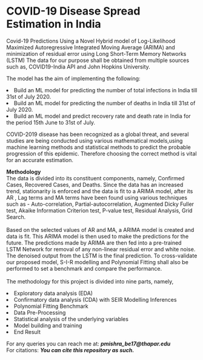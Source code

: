 # COVID-19 Disease Spread Estimation in India
Covid-19 Predictions Using a Novel Hybrid model of Log-Likelihood Maximized Autoregressive Integrated Moving Average (ARIMA) and minimization of residual error using Long Short-Term Memory Networks (LSTM) The data for our purpose shall be obtained from multiple sources such as, COVID19-India API and John Hopkins University.

The model has the aim of implementing the following:
<li>Build an ML model for predicting the number of total infections in India till 31st of July 2020.</li>
<li>Build an ML model for predicting the number of deaths in India till 31st of July 2020.</li>
<li>Build an ML model and predict recovery rate and death rate in India for the period 15th June to 31st of July.</li>

<p>COVID-2019 disease has been recognized as a global threat, and several studies are being conducted using various mathematical models,using machine learning methods and statistical methods to predict the probable progression of this epidemic. Therefore choosing the correct method is vital for an accurate estimation.</p>

<p>
  <b>Methodology</b> <br>
The data is divided into its constituent components, namely, Confirmed Cases, Recovered Cases, and Deaths. Since the data has an increased trend, stationarity is enforced and the data is fit to a ARIMA model, after its AR , Lag terms and MA terms have been found using various techniques such as - Auto-correlation, Partial-autocorrelation, Augmented Dicky Fuller test, Akaike Information Criterion test, P-value test, Residual Analysis, Grid Search.<br><br>
Based on the selected values of AR and MA, a ARIMA model is created and data is fit. This ARIMA model is then used to make the predictions for the future. The predictions made by ARIMA are then fed into a pre-trained LSTM Network for removal of any non-linear residual error and white noise. The denoised output from the LSTM is the final prediction.
To cross-validate our proposed model, S-I-R modelling and Polynomial Fitting shall also be performed to set a benchmark and compare the performance. <br><br>
The methodology for this project is divided into nine parts, namely,
<li>Exploratory data analysis (EDA)</li>
<li>Confirmatory data analysis (CDA) with SEIR Modelling Inferences</li>
<li>Polynomial Fitting Benchmark</li>
<li>Data Pre-Processing</li>
<li>Statistical analysis of the underlying variables</li>
<li>Model building and training</li>
<li>End Result</li>
  </p>
  
  <p>
  For any queries you can reach me at: <i><b> pmishra_be17@thapar.edu</b></i><br>
  For citations: <i><b>You can cite this repository as such.</b></i>
  </p>
  

